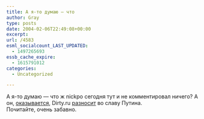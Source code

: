```yaml
---
title: А я-то думаю — что
author: Gray
type: posts
date: 2004-02-06T22:49:08+00:00
excerpt:
url: /4583
esml_socialcount_LAST_UPDATED:
  - 1497265693
essb_cache_expire:
  - 1615791012
categories:
  - Uncategorized

---
```








А я-то думаю &#8212; что ж nickpo сегодня тут и не комментировал ничего? А он, <a href="http://dirty.ru/comments/12799" target="_blank">оказывается</a>, Dirty.ru <a href="http://dirty.ru/comments/12817" target="_blank">разносит</a> во славу Путина.  
Почитайте, очень забавно.